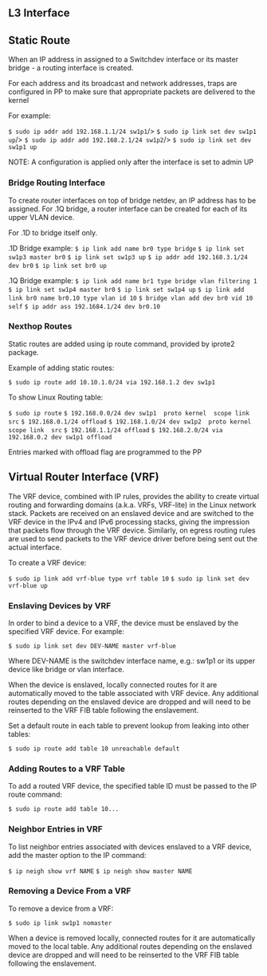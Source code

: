 ## L3 Interface

## Static Route
When an IP address in assigned to a Switchdev interface or its master bridge - a routing interface is created. 

For each address and its broadcast and network addresses, traps are configured in PP to make sure that appropriate packets are delivered to the kernel 

For example:

`$ sudo ip addr add 192.168.1.1/24 sw1p1`/>
`$ sudo ip link set dev sw1p1 up`/>
`$ sudo ip addr add 192.168.2.1/24 sw1p2`/>
`$ sudo ip link set dev sw1p1 up`

NOTE: A configuration is applied only after the interface is set to admin UP 

### Bridge Routing Interface

To create router interfaces on top of bridge netdev, an IP address has to be assigned. 
For .1Q bridge, a router interface can be created for each of its upper VLAN device.

For .1D to bridge itself only. 

.1D Bridge example:
`$ ip link add name br0 type bridge`
`$ ip link set sw1p3 master br0`
`$ ip link set sw1p3 up`
`$ ip addr add 192.168.3.1/24 dev br0`
`$ ip link set br0 up`

.1Q Bridge example:
`$ ip link add name br1 type bridge vlan filtering 1`
`$ ip link set sw1p4 master br0`
`$ ip link set sw1p4 up`
`$ ip link add link br0 name br0.10 type vlan id 10`
`$ bridge vlan add dev br0 vid 10 self`
`$ ip addr ass 192.1684.1/24 dev br0.10`

### Nexthop Routes

Static routes are added using ip route command, provided by iprote2 package. 

Example of adding static routes:

`$ sudo ip route add 10.10.1.0/24 via 192.168.1.2 dev sw1p1`

To show Linux Routing table:

`$ sudo ip route`
`$ 192.168.0.0/24 dev sw1p1  proto kernel  scope link  src`
`$ 192.168.0.1/24 offload`
`$ 192.168.1.0/24 dev sw1p2  proto kernel  scope link  src`
`$ 192.168.1.1/24 offload`
`$ 192.168.2.0/24 via 192.168.0.2 dev sw1p1 offload`

Entries marked with offload flag are programmed to the PP 

 
## Virtual Router Interface (VRF)

The VRF device, combined with IP rules, provides the ability to create virtual routing and forwarding domains (a.k.a. VRFs, VRF-lite) in the Linux network stack. Packets are received on an enslaved device and are switched to the VRF device in the IPv4 and IPv6 processing stacks, giving the impression that packets flow through the VRF device. Similarly, on egress routing rules are used to send packets to the VRF device driver before being sent out the actual interface. 

To create a VRF device: 

`$ sudo ip link add vrf-blue type vrf table 10`
`$ sudo ip link set dev vrf-blue up`

### Enslaving Devices by VRF

In order to bind a device to a VRF, the device must be enslaved by the specified VRF device. For example:

`$ sudo ip link set dev DEV-NAME master vrf-blue`

   Where DEV-NAME is the switchdev interface name, e.g.: sw1p1 or its upper device like bridge or vlan interface. 

When the device is enslaved, locally connected routes for it are automatically moved to the table associated with VRF device. Any additional routes depending on the enslaved device are dropped and will need to be reinserted to the VRF FIB table following the enslavement. 

Set a default route in each table to prevent lookup from leaking into other tables:

`$ sudo ip route add table 10 unreachable default`

### Adding Routes to a VRF Table

To add a routed VRF device, the specified table ID must be passed to the IP route command:

`$ sudo ip route add table 10...`

### Neighbor Entries in VRF

To list neighbor entries associated with devices enslaved to a VRF device, add the master option to the IP command:

`$ ip neigh show vrf NAME`
`$ ip neigh show master NAME`

### Removing a Device From a VRF

To remove a device from a VRF:

`$ sudo ip link sw1p1 nomaster`

When a device is removed locally, connected routes for it are automatically moved to the local table. Any additional routes depending on the enslaved device are dropped and will need to be reinserted to the VRF FIB table following the enslavement. 
